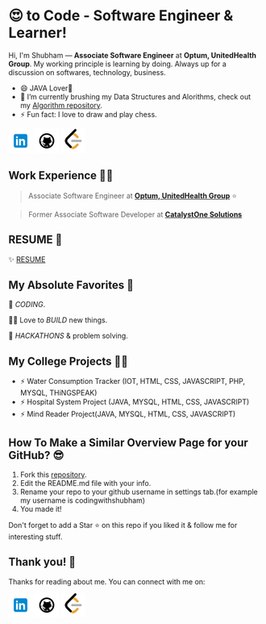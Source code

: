 <!-- Don't remove this --- https://github.com/codingwithshubham -->

# 😍 to Code - Software Engineer & Learner!


Hi, I'm Shubham — **Associate Software Engineer** at **Optum, UnitedHealth Group**.
My working principle is learning by doing. Always up for a discussion on softwares, technology, business.

- 😄 JAVA Lover💖
- 🔭 I’m currently brushing my Data Structures and Alorithms, check out my [Algorithm repository][Algorithm repository].
- ⚡ Fun fact: I love to draw and play chess.

[![linkedin er-shubham-singla][linkedin image]][linkedin]
[![github codingwithshubham][github image]][github]
[![leetcode codingwithshubham][leetcode image]][leetcode]


## Work Experience 👨‍💻

> Associate Software Engineer at [**Optum, UnitedHealth Group**](https://www.optum.com/) ⭐

> Former Associate Software Developer at [**CatalystOne Solutions**](https://www.catalystone.com/)


## RESUME 📰
✨ [RESUME][RESUME]


## My Absolute Favorites 💖

🦄 _CODING_.

👨‍💻 Love to _BUILD_ new things.

🍕 _HACKATHONS_ & problem solving.


## My College Projects 👨‍💻

- ⚡ Water Consumption Tracker (IOT, HTML, CSS, JAVASCRIPT, PHP, MYSQL, THiNGSPEAK)
- ⚡ Hospital System Project (JAVA, MYSQL, HTML, CSS, JAVASCRIPT)
- ⚡ Mind Reader Project(JAVA, MYSQL, HTML, CSS, JAVASCRIPT)


## How To Make a Similar Overview Page for your GitHub? 😎

1. Fork this [repository][readme repository].
2. Edit the README.md file with your info.
3. Rename your repo to your github username in settings tab.(for example my username is codingwithshubham)
4. You made it!

Don't forget to add a Star ⭐ on this repo if you liked it & follow me for interesting stuff.


## Thank you! 🙏

Thanks for reading about me. You can connect with me on:

[![linkedin er-shubham-singla][linkedin image]][linkedin]
[![github codingwithshubham][github image]][github]
[![leetcode shubhamsingla][leetcode image]][leetcode]


<!-- LINKS -->
[github]: https://github.com/codingwithshubham
[linkedin]: https://www.linkedin.com/in/er-shubham-singla/
[leetcode]: https://leetcode.com/shubhamsingla/
[RESUME]: https://drive.google.com/file/d/1YkbeRU8X6Qb0IKB--Alb0ZjVvAHMRg4b/view?usp=sharing
[Algorithm repository]: https://github.com/codingwithshubham/Algorithm
[readme repository]: https://github.com/codingwithshubham/codingwithshubham

[linkedin image]: https://github.com/codingwithshubham/codingwithshubham/blob/1e5948bbf6527cf54ffee0e41a868e3f0a2b78de/icons/icons8-linkedin-48.png (linkedin)
[github image]: https://github.com/codingwithshubham/codingwithshubham/blob/48af0c878f6116332e4b25745984c8c94d8d5cba/icons/icons8-github-48.png (github)
[leetcode image]: https://github.com/codingwithshubham/codingwithshubham/blob/823b1dc6e25a4921ed1da6e5f68bd9d3c63a5cfc/icons/LeetCode_logo_48.png (leetcode)


<!-- Don't remove this --- https://github.com/codingwithshubham -->
